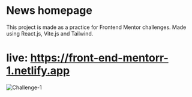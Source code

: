 # News homepage

This project is made as a practice for Frontend Mentor challenges. Made using React.js, Vite.js and Tailwind.

# live: https://front-end-mentorr-1.netlify.app

![Challenge-1](https://user-images.githubusercontent.com/110178135/206320752-e3fb2143-d45e-4329-9af7-df0bcaf63f5a.png)
